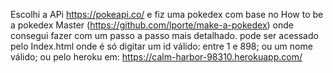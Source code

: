 Escolhi a APi https://pokeapi.co/ e fiz uma pokedex com base no How to be a pokedex Master (https://github.com/lporte/make-a-pokedex) onde consegui fazer com um passo a passo mais detalhado.
pode ser acessado pelo Index.html onde é só digitar um id válido: entre 1 e 898; ou um nome válido;
ou pelo heroku em: https://calm-harbor-98310.herokuapp.com/


